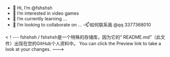 - 👋 Hi, I’m @fshshsh
- 👀 I’m interested in video games
- 🌱 I’m currently learning ...
- 💞️ I’m looking to collaborate on ...
-📫如何联系我 @qq 3377368010

<！---
fshshsh / fshshsh是一个特殊的存储库，因为它的“ README.md”（此文件）出现在您的GitHub个人资料中。
You can click the Preview link to take a look at your changes.
--->
